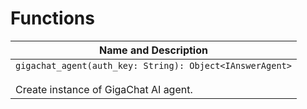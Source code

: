 # Functions

| Name and Description |
| --- |
| `gigachat_agent(auth_key: String): Object<IAnswerAgent>`<br /><br /> Create instance of GigaChat AI agent. |
